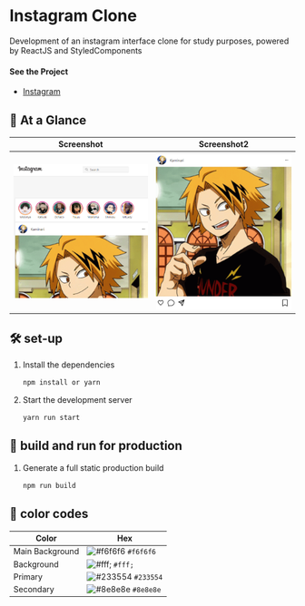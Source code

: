 # Instagram Clone


Development of an instagram interface clone for study purposes, powered by ReactJS and StyledComponents
#### See the Project
- [Instagram](https://instagram-clone-pex8kxmxl-ibtriz.vercel.app/)

## 👀 At a Glance

| Screenshot                                         | Screenshot2                                              | 
| :------------------------------------------------: | :------------------------------------------------------: | 
|![](/instagram-clone/screenshots/screenshot.png)    |    ![](/instagram-clone/screenshots/screenshot%20(2).png)| 

## 🛠 set-up

1. Install the dependencies

   ```sh
   npm install or yarn
   ```

2. Start the development server

   ```sh
   yarn run start
   ```

## 🚀 build and run for production

1. Generate a full static production build

   ```sh
   npm run build
   ```

## 🎨 color codes
| Color          | Hex                                                                |
| -------------- | ------------------------------------------------------------------ |
| Main Background     | ![#f6f6f6](https://via.placeholder.com/10/0a192f?text=+) `#f6f6f6` |
| Background     | ![#fff;](https://via.placeholder.com/10/0a192f?text=+) `#fff;` |
| Primary  | ![#233554](https://via.placeholder.com/10/303C55?text=+) `#233554` |
| Secondary          | ![#8e8e8e](https://via.placeholder.com/10/8892b0?text=+) `#8e8e8e` |
